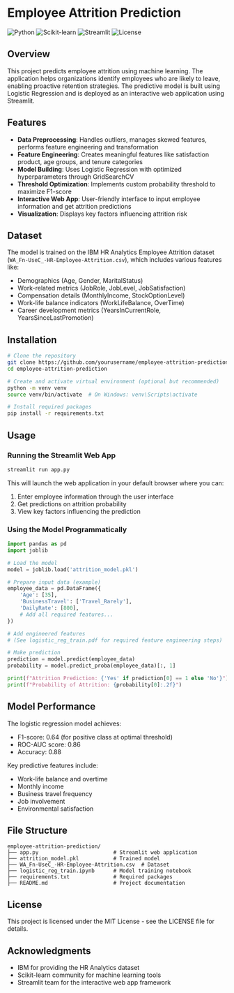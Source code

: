 # Employee Attrition Prediction

![Python](https://img.shields.io/badge/Python-3.8%2B-blue)
![Scikit-learn](https://img.shields.io/badge/Scikit--learn-Latest-orange)
![Streamlit](https://img.shields.io/badge/Streamlit-Latest-red)
![License](https://img.shields.io/badge/License-MIT-green)

## Overview

This project predicts employee attrition using machine learning. The application helps organizations identify employees who are likely to leave, enabling proactive retention strategies. The predictive model is built using Logistic Regression and is deployed as an interactive web application using Streamlit.

## Features

- **Data Preprocessing**: Handles outliers, manages skewed features, performs feature engineering and transformation
- **Feature Engineering**: Creates meaningful features like satisfaction product, age groups, and tenure categories
- **Model Building**: Uses Logistic Regression with optimized hyperparameters through GridSearchCV
- **Threshold Optimization**: Implements custom probability threshold to maximize F1-score
- **Interactive Web App**: User-friendly interface to input employee information and get attrition predictions
- **Visualization**: Displays key factors influencing attrition risk

## Dataset

The model is trained on the IBM HR Analytics Employee Attrition dataset (`WA_Fn-UseC_-HR-Employee-Attrition.csv`), which includes various features like:

- Demographics (Age, Gender, MaritalStatus)
- Work-related metrics (JobRole, JobLevel, JobSatisfaction)
- Compensation details (MonthlyIncome, StockOptionLevel)
- Work-life balance indicators (WorkLifeBalance, OverTime)
- Career development metrics (YearsInCurrentRole, YearsSinceLastPromotion)

## Installation

```bash
# Clone the repository
git clone https://github.com/yourusername/employee-attrition-prediction.git
cd employee-attrition-prediction

# Create and activate virtual environment (optional but recommended)
python -m venv venv
source venv/bin/activate  # On Windows: venv\Scripts\activate

# Install required packages
pip install -r requirements.txt
```

## Usage

### Running the Streamlit Web App

```bash
streamlit run app.py
```

This will launch the web application in your default browser where you can:
1. Enter employee information through the user interface
2. Get predictions on attrition probability
3. View key factors influencing the prediction

### Using the Model Programmatically

```python
import pandas as pd
import joblib

# Load the model
model = joblib.load('attrition_model.pkl')

# Prepare input data (example)
employee_data = pd.DataFrame({
    'Age': [35],
    'BusinessTravel': ['Travel_Rarely'],
    'DailyRate': [800],
    # Add all required features...
})

# Add engineered features
# (See logistic_reg_train.pdf for required feature engineering steps)

# Make prediction
prediction = model.predict(employee_data)
probability = model.predict_proba(employee_data)[:, 1]

print(f"Attrition Prediction: {'Yes' if prediction[0] == 1 else 'No'}")
print(f"Probability of Attrition: {probability[0]:.2f}")
```

## Model Performance

The logistic regression model achieves:
- F1-score: 0.64 (for positive class at optimal threshold)
- ROC-AUC score: 0.86
- Accuracy: 0.88

Key predictive features include:
- Work-life balance and overtime
- Monthly income
- Business travel frequency
- Job involvement
- Environmental satisfaction

## File Structure

```
employee-attrition-prediction/
├── app.py                        # Streamlit web application
├── attrition_model.pkl           # Trained model
├── WA_Fn-UseC_-HR-Employee-Attrition.csv  # Dataset
├── logistic_reg_train.ipynb      # Model training notebook
├── requirements.txt              # Required packages
├── README.md                     # Project documentation
```

## License

This project is licensed under the MIT License - see the LICENSE file for details.

## Acknowledgments

- IBM for providing the HR Analytics dataset
- Scikit-learn community for machine learning tools
- Streamlit team for the interactive web app framework
